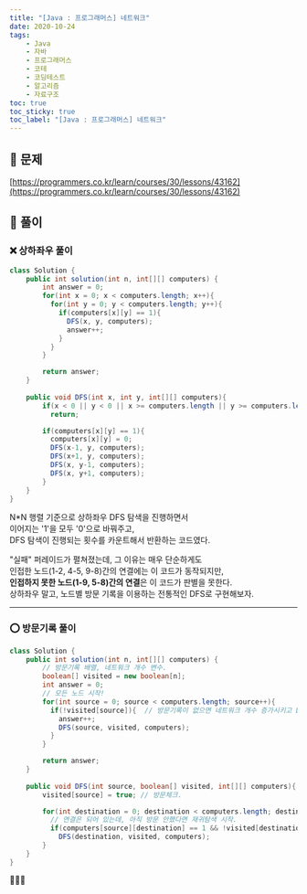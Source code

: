 ```yaml
---
title: "[Java : 프로그래머스] 네트워크"
date: 2020-10-24
tags:
    - Java
    - 자바
    - 프로그래머스
    - 코테
    - 코딩테스트
    - 알고리즘
    - 자료구조
toc: true
toc_sticky: true
toc_label: "[Java : 프로그래머스] 네트워크"
---
```

## 📝 문제
[https://programmers.co.kr/learn/courses/30/lessons/43162](https://programmers.co.kr/learn/courses/30/lessons/43162)

## 🎯 풀이
### ❌ 상하좌우 풀이
```java
class Solution {
    public int solution(int n, int[][] computers) {
        int answer = 0;
        for(int x = 0; x < computers.length; x++){
          for(int y = 0; y < computers.length; y++){
            if(computers[x][y] == 1){
              DFS(x, y, computers);
              answer++;
            }
          }
        }

        return answer;
    }
    
    public void DFS(int x, int y, int[][] computers){
        if(x < 0 || y < 0 || x >= computers.length || y >= computers.length)
          return;

        if(computers[x][y] == 1){
          computers[x][y] = 0;
          DFS(x-1, y, computers);
          DFS(x+1, y, computers);
          DFS(x, y-1, computers);
          DFS(x, y+1, computers);
        }
    }
}
```
N*N 행렬 기준으로 상하좌우 DFS 탐색을 진행하면서  
이어지는 '1'을 모두 '0'으로 바꿔주고,  
DFS 탐색이 진행되는 횟수를 카운트해서 반환하는 코드였다.  
  
"실패" 퍼레이드가 펼쳐졌는데, 그 이유는 매우 단순하게도  
인접한 노드(1-2, 4-5, 9-8)간의 연결에는 이 코드가 동작되지만,  
**인접하지 못한 노드(1-9, 5-8)간의 연결**은 이 코드가 판별을 못한다.  
상하좌우 말고, 노드별 방문 기록을 이용하는 전통적인 DFS로 구현해보자.  

---

### ⭕ 방문기록 풀이
```java
class Solution {
    public int solution(int n, int[][] computers) {
        // 방문기록 배열, 네트워크 개수 변수.
        boolean[] visited = new boolean[n];
        int answer = 0;
        // 모든 노드 시작!
        for(int source = 0; source < computers.length; source++){
          if(!visited[source]){  // 방문기록이 없으면 네트워크 개수 증가시키고 DFS탐색.
            answer++;
            DFS(source, visited, computers);
          }
        }

        return answer;
    }
    
    public void DFS(int source, boolean[] visited, int[][] computers){
        visited[source] = true; // 방문체크.

        for(int destination = 0; destination < computers.length; destination++){
          // 연결은 되어 있는데, 아직 방문 안했다면 재귀탐색 시작.
          if(computers[source][destination] == 1 && !visited[destination])
            DFS(destination, visited, computers);
        }
    }
}
```
👏👏👏
